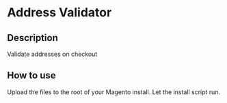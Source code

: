 Address Validator
=================

Description
-----------
Validate addresses on checkout


How to use
-------------------------
Upload the files to the root of your Magento install. Let the install script run. 